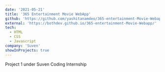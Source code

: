 ```yaml
---
date: '2021-05-21'
title: '365 Entertainment Movie WebApp'
github: 'https://github.com/yashitanamdeo/365-entertainment-Movie-Webapp'
external: 'https://bothdev.github.io/365-entertainment-Movie-Webapp/'
tech:
  - HTML
  - CSS
  - Javascript
company: 'Suven'
showInProjects: true
---
```


Project 1 under Suven Coding Internship
